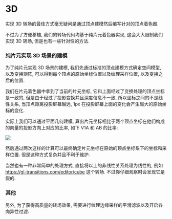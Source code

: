 # 3D

实现 3D 转场的最佳方式毫无疑问是通过顶点建模然后编写针对的顶点着色器.

不过为了方便移植, 我们的转场代码均基于纯片元着色器实现, 这会大大限制我们实现 3D 转场, 但是也有一些针对性的方法.


### 纯片元实现 3D 场景的建模

为了纯片元实现 3D 场景的建模, 我们先通过标准的顶点建模方式确定空间模型, 以及变换矩阵, 可以得到每个顶点的原始坐标位置以及纹理采样位置, 以及变换之后的位置.

我们在片元着色器中拿到了当前的片元坐标, 它和上面经过了变换处理的顶点坐标是一致的, 但是由于经过了投影变换并且深度信息不一致, 所以坐标之间的不是线性关系, 当顶点距离投影屏幕越远, 1px 在投影屏幕上面的变化会产生越大的原始坐标的变化.

实际上我们可以通过平面几何建模, 算出片元坐标相比于两个顶点坐标在他们构成的向量的投影方向上对应的比率, 如下 V1A 和 AB 的比率:

![](md/images/2019-12-04_12-20-02.jpg)

然后通过两次这样的计算可以最终确定片元坐标在原始的顶点坐标系下的坐标和采样位置. 但是这种方式复杂并且不利于维护.

当然也有一种非常简单的处理方式, 直接将以上的非线性关系处理为线性的, 例如 <https://gl-transitions.com/editor/cube> 这个转场. 不过你仔细观察时会发现它是假的.


### 其他

另外, 为了获得高质量的转场效果, 需要进行纹理边缘采样的平滑滤波以及开启各向异性过滤.
